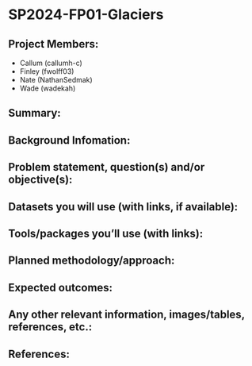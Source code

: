 # SP2024-FP01-Glaciers
## Project Members: 
- Callum (callumh-c)
- Finley (fwolff03)
- Nate (NathanSedmak)
- Wade (wadekah)
## Summary: 
## Background Infomation:
## Problem statement, question(s) and/or objective(s):
## Datasets you will use (with links, if available):
## Tools/packages you’ll use (with links):
## Planned methodology/approach:
## Expected outcomes:
## Any other relevant information, images/tables, references, etc.:
## References:



